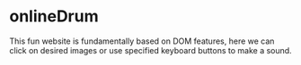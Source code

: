 # onlineDrum
This fun website is fundamentally based on DOM features, here we can click on desired images or use specified keyboard buttons to make a sound.
